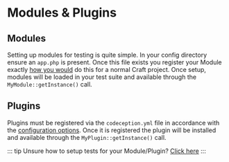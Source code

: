 # Modules & Plugins
## Modules
Setting up modules for testing is quite simple. In your config directory ensure 
an `app.php` is present. Once this file exists you register your Module exactly 
[how you would](../extend/module-guide.md) 
do this for a normal Craft project. Once setup, modules will be loaded in your test suite
and available through the `MyModule::getInstance()` call. 

## Plugins
Plugins must be registered via the `codeception.yml` file in accordance with the
[configuration options](framework/config-options.md#plugins).
Once it is registered the plugin will be installed and available through the 
`MyPlugin::getInstance()` call. 

::: tip
Unsure how to setup tests for your Module/Plugin? [Click here](getting-started.md)
:::
